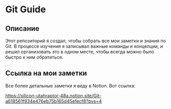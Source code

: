 # Git Guide

## Описание

Этот репозиторий я создал, чтобы собрать все мои заметки и знания по Git. В процессе изучения я записывал 
важные команды и концепции, и решил организовать это в одном месте, чтобы всегда можно было быстро к ним 
обратиться.

## Ссылка на мои заметки

Все более детальные заметки я веду в Notion. Вот ссылка:

https://silicon-utahraptor-48a.notion.site/Git-a618561f934e476eb75b165d45efecf8?pvs=4


